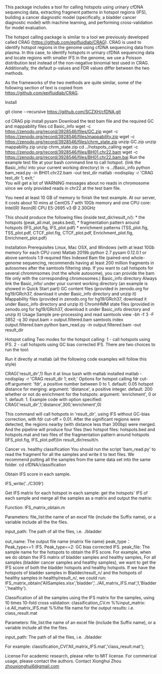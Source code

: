 This package includes a tool for calling hotspots using urinary cfDNA sequencing data, extracting fragment patterns in hotspot regions (IFS), building a cancer diagnostic model (specifically, a bladder cancer diagnostic model) with machine learning, and performing cross-validation for model evaluation.

The hotspot calling package is similar to a tool we previously developed called CRAG (https://github.com/epifluidlab/CRAG). CRAG is used to identify hotspot regions in the genome using cfDNA sequencing data from plasma. In this case, to identify hotspots in urinary cfDNA sequencing data and locate regions with smaller IFS in the genome, we use a Poisson distribution test instead of the non-negative binomial test used in CRAG. Additionally, the default p-values and FDR values differ between the two methods.

As the frameworks of the two methods are quite similar, some of the following section of text is copied from https://github.com/epifluidlab/CRAG.

Install

git clone --recursive https://github.com/SCZXH/cfDNA.git

cd CRAG
pip install pysam
Download the test bam file and the required GC and mappability files
cd Basic_info
wget -c https://zenodo.org/record/3928546/files/GC.zip
wget -c https://zenodo.org/record/3928546/files/mappability.zip
wget -c https://zenodo.org/record/3928546/files/chrm_state.zip
unzip GC.zip
unzip mappability.zip
unzip chrm_state.zip
cd ../hotspots_calling
wget -c https://zenodo.org/record/3928546/files/BH01.chr22.bam
wget -c https://zenodo.org/record/3928546/files/BH01.chr22.bam.bai
Run the example test file at your bash command line to call hotspot. (link the Basic_info/ into your current working directory)
ln -s ../Basic_info
python bam_read.py -in BH01.chr22.bam -out test_dir
matlab -nodisplay -r 'CRAG test_dir 1; exit;' 	
You will get a lot of WARNING messages about no reads in chromosome since we only provided reads in chr22 at the test bam file.

You need at least 10 GB of memory to finish the test example. At our server, it costs about 10 mins at CentOS 7 with 10Gb memory and one CPU core: Intel(R) Xeon(R) CPU E5-2695 v3 @ 2.30GHz

This should produce the following files (inside test_dir/result_n/): * the hotspots (peak_all.mat, peaks.bed), * fragmentation pattern around hotspots (IFS_plot.fig, IFS_plot.pdf) * enrichment patterns (TSS_plot.fig, TSS_plot.pdf, CTCF_plot.fig, CTCF_plot.pdf, Enrichment_plot.fig, Enrichment_plot.pdf)

Installation
Prerequisites
Linux, Mac OSX, and Windows (with at least 10Gb memory for each CPU core)
Matlab 2019b
python 2.7
pysam 0.12.0.1 or above
samtools 1.9
required files
Indexed Bam file (paired-end whole-genome sequencing, recommends having at least 200 million fragments in autosomes after the samtools filtering step. If you want to call hotspots for several chrommsomes (not the whole autosome), you can provide the bam file only with the corresponding chromosomes.)
Basic_info directory Always link the Basic_info/ under your current working directory (an example is showed in Quick Start part)
GC content files (provided in zenodo.org for hg19/GRch37, download it under Basic_info directory and unzip it)
Mappability files (provided in zenodo.org for hg19/GRch37, download it under Basic_info directory and unzip it)
ChromHMM state files (provided in zenodo.org for hg19/GRch37, download it under Basic_info directory and unzip it)
Usage
Sample pre-processing and read
samtools view -bh -f 3 -F 3852 -q 30 input.bam > output.filtered.bam
samtools index output.filtered.bam
python bam_read.py -in output.filtered.bam -out result_dir


Hotspot calling
Two modes for the hotspot calling: 1 - call hotspots using IFS. 2 - call hotspots using GC bias corrected IFS. There are two choices to run the tool:

Run it directly at matlab (all the following code examples will follow this style)

CRAG('result_dir',1)
Run it at linux bash with matlab installed
matlab -nodisplay -r 'CRAG result_dir 1; exit;'
Options for hotspot calling
fdr cut-off:argument: 'fdr', a positive number between 0 to 1. default: 0.05
hotspot distance for merging: argument: 'distance', a positive integer. default: 200
whether or not do enrichment for the hotspots: argument: 'enrichment', 0 or 1. default: 1.
Example code with option specified: CRAG('result_dir',1,'distance',300,'enrichment',0)

This command will call hotspots in 'result_dir', using IFS without GC-bias correction, with fdr cut-off = 0.01. After the significant regions were detected, the regions nearby (with distance less than 300bp) were merged. And the pipeline will produce four files (two hotspot files: hotspots.bed and hotspots.mat and two files of the fragmentation pattern around hotspots (IFS_plot.fig, IFS_plot.pdf))in result_dir/result/n.


Cancer vs. healthy classification
You should run the script 'bam_read.py' to read the fragment for all the samples and write it to text files. We recommend putting all the samples from the same data set into the same folder.
cd cfDNA/classification


Obtain IFS score in each sample. 

IFS_write('../C309')

Get IFS matrix for each hotspot in each sample: get the hotspots' IFS of each sample and merge all the samples as a matrix and output the matrix:

Function:
 IFS_matrix_obtain.m
 
Parameters:
file_list:the name of an excel file (include the Suffix name), or a variable include all the the files.

input_path: The path of all the files, i.e. ./bladder

out_name: The output file name (matrix file name)
peak_type： Peak_type==1: IFS. Peak_type==2: GC bias corrected IFS.
peak_file: The sample name for the hotspots to obtain the IFS score.
For example, when we do obtain the IFS matrix of bladder samples and healthy samples, For all samples (bladder cancer samples and healthy samples), we want to get the IFS score of both the bladder hotspots and healthy hotspots. If we have the hotspots of bladder samples in Bladder/result_n/ and the hotspots of healthy samples in healthy/result_n/, we could run:
 IFS_matrix_obtain('AllSamples.xlsx','bladder','../All_matrix_IFS.mat',1,'Bladder','healthy').


Classification of all the samples using the IFS matrix for the samples, using 10 times 10-fold cross validation:
classification_CV.m
%%input_matrix: i.e.All_matrix_IFS.mat
%%the file name for the output results: i.e. class_result.mat

Parameters:
file_list:the name of an excel file (include the Suffix name), or a variable include all the the files.

input_path: The path of all the files, i.e. ./bladder

For example:
classification_CV('All_matrix_IFS.mat','class_result.mat');










License
For academic research, please refer to MIT license.
For commerical usage, please contact the authors.
Contact
Xionghui Zhou zhouxionghui6@gmail.com
